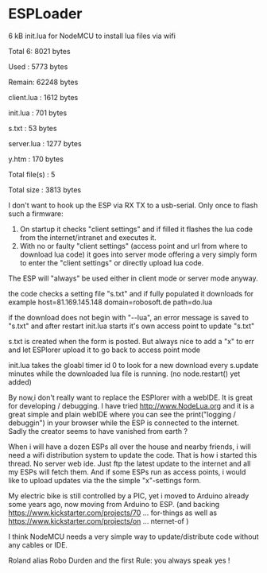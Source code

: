 # ESPLoader
6 kB init.lua for NodeMCU to install lua files via wifi 

Total 6: 8021 bytes

Used  : 5773 bytes

Remain: 62248 bytes


client.lua      : 1612 bytes

init.lua        : 701 bytes

s.txt           : 53 bytes

server.lua      : 1277 bytes

y.htm           : 170 bytes

Total file(s)   : 5

Total size      : 3813 bytes

I don't want to hook up the ESP via RX TX to a usb-serial. Only once to flash such a firmware:

1. On startup it checks "client settings" and if filled it flashes the lua code from the internet/intranet and executes it. 
2. With no or faulty "client settings" (access point and url from where to download lua code) it goes into server mode offering a very simply form to enter the "client settings" or directly upload lua code.

The ESP will "always" be used either in client mode or server mode anyway. 

the code checks a setting file "s.txt" and if fully populated it downloads for example 
host=81.169.145.148
domain=robosoft.de
path=do.lua

if the download does not begin with "--lua", an error message is saved to "s.txt" and after restart init.lua starts it's own access point to update "s.txt"

s.txt is created when the form is posted. But always nice to add a "x" to err and let ESPlorer upload it to go back to access point mode

init.lua  takes the  gloabl timer id 0 to look for a new download every s.update minutes while the downloaded lua file is running. (no node.restart() yet added)

By now,i don't really want to replace the ESPlorer with a webIDE. It is great for developing / debugging. I have tried http://www.NodeLua.org and it is a great simple and plain webIDE where you can see the print("logging / debuggin") in your browser while the ESP is connected to the internet. Sadly the creator seems to have vanished from earth ?

When i will have a dozen ESPs all over the house and nearby friends, i will need a wifi distribution system to update the code. That is how i started this thread. No server web ide. Just ftp the latest update to the internet and all my ESPs will fetch them.
And if some ESPs run as access points, i would like to upload updates via the the simple "x"-settings form.

My electric bike is still controlled by a PIC, yet i moved to Arduino already some years ago, now moving from Arduino to ESP.
(and backing https://www.kickstarter.com/projects/70 ... for-things as well as https://www.kickstarter.com/projects/on ... nternet-of )

I think NodeMCU needs a very simple way to update/distribute code without any cables or IDE.

Roland
alias Robo Durden
and the first Rule: you always speak yes !
